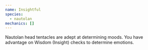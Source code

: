 ```yaml
---
name: Insightful
species:
  - nautolan
mechanics: []
---
```

Nautolan head tentacles are adept at determining moods. You have advantage on Wisdom (Insight) checks to determine emotions.
